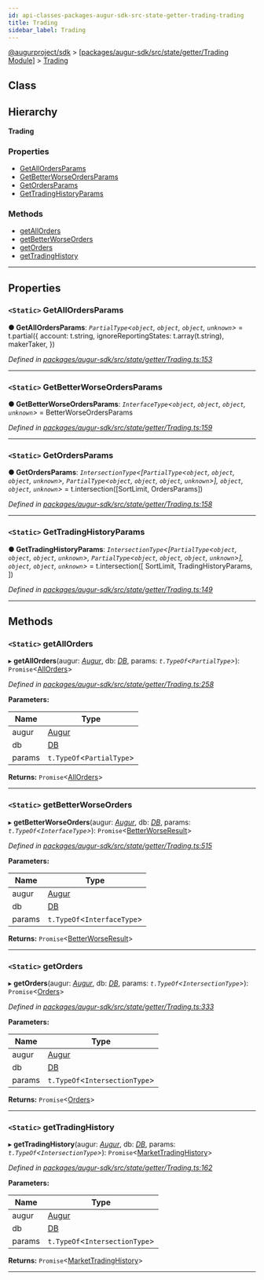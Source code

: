 ```yaml
---
id: api-classes-packages-augur-sdk-src-state-getter-trading-trading
title: Trading
sidebar_label: Trading
---
```


[@augurproject/sdk](api-readme.md) > [[packages/augur-sdk/src/state/getter/Trading Module]](api-modules-packages-augur-sdk-src-state-getter-trading-module.md) > [Trading](api-classes-packages-augur-sdk-src-state-getter-trading-trading.md)

## Class

## Hierarchy

**Trading**

### Properties

* [GetAllOrdersParams](api-classes-packages-augur-sdk-src-state-getter-trading-trading.md#getallordersparams)
* [GetBetterWorseOrdersParams](api-classes-packages-augur-sdk-src-state-getter-trading-trading.md#getbetterworseordersparams)
* [GetOrdersParams](api-classes-packages-augur-sdk-src-state-getter-trading-trading.md#getordersparams)
* [GetTradingHistoryParams](api-classes-packages-augur-sdk-src-state-getter-trading-trading.md#gettradinghistoryparams)

### Methods

* [getAllOrders](api-classes-packages-augur-sdk-src-state-getter-trading-trading.md#getallorders)
* [getBetterWorseOrders](api-classes-packages-augur-sdk-src-state-getter-trading-trading.md#getbetterworseorders)
* [getOrders](api-classes-packages-augur-sdk-src-state-getter-trading-trading.md#getorders)
* [getTradingHistory](api-classes-packages-augur-sdk-src-state-getter-trading-trading.md#gettradinghistory)

---

## Properties

<a id="getallordersparams"></a>

### `<Static>` GetAllOrdersParams

**● GetAllOrdersParams**: *`PartialType`<`object`, `object`, `object`, `unknown`>* =  t.partial({
    account: t.string,
    ignoreReportingStates: t.array(t.string),
    makerTaker,
  })

*Defined in [packages/augur-sdk/src/state/getter/Trading.ts:153](https://github.com/AugurProject/augur/blob/bae2172ca0/packages/augur-sdk/src/state/getter/Trading.ts#L153)*

___
<a id="getbetterworseordersparams"></a>

### `<Static>` GetBetterWorseOrdersParams

**● GetBetterWorseOrdersParams**: *`InterfaceType`<`object`, `object`, `object`, `unknown`>* =  BetterWorseOrdersParams

*Defined in [packages/augur-sdk/src/state/getter/Trading.ts:159](https://github.com/AugurProject/augur/blob/bae2172ca0/packages/augur-sdk/src/state/getter/Trading.ts#L159)*

___
<a id="getordersparams"></a>

### `<Static>` GetOrdersParams

**● GetOrdersParams**: *`IntersectionType`<[`PartialType`<`object`, `object`, `object`, `unknown`>, `PartialType`<`object`, `object`, `object`, `unknown`>], `object`, `object`, `unknown`>* =  t.intersection([SortLimit, OrdersParams])

*Defined in [packages/augur-sdk/src/state/getter/Trading.ts:158](https://github.com/AugurProject/augur/blob/bae2172ca0/packages/augur-sdk/src/state/getter/Trading.ts#L158)*

___
<a id="gettradinghistoryparams"></a>

### `<Static>` GetTradingHistoryParams

**● GetTradingHistoryParams**: *`IntersectionType`<[`PartialType`<`object`, `object`, `object`, `unknown`>, `PartialType`<`object`, `object`, `object`, `unknown`>], `object`, `object`, `unknown`>* =  t.intersection([
    SortLimit,
    TradingHistoryParams,
  ])

*Defined in [packages/augur-sdk/src/state/getter/Trading.ts:149](https://github.com/AugurProject/augur/blob/bae2172ca0/packages/augur-sdk/src/state/getter/Trading.ts#L149)*

___

## Methods

<a id="getallorders"></a>

### `<Static>` getAllOrders

▸ **getAllOrders**(augur: *[Augur](api-classes-packages-augur-sdk-src-augur-augur.md)*, db: *[DB](api-classes-packages-augur-sdk-src-state-db-db-db.md)*, params: *`t.TypeOf`<`PartialType`>*): `Promise`<[AllOrders](api-interfaces-packages-augur-sdk-src-state-getter-trading-allorders.md)>

*Defined in [packages/augur-sdk/src/state/getter/Trading.ts:258](https://github.com/AugurProject/augur/blob/bae2172ca0/packages/augur-sdk/src/state/getter/Trading.ts#L258)*

**Parameters:**

| Name | Type |
| ------ | ------ |
| augur | [Augur](api-classes-packages-augur-sdk-src-augur-augur.md) |
| db | [DB](api-classes-packages-augur-sdk-src-state-db-db-db.md) |
| params | `t.TypeOf`<`PartialType`> |

**Returns:** `Promise`<[AllOrders](api-interfaces-packages-augur-sdk-src-state-getter-trading-allorders.md)>

___
<a id="getbetterworseorders"></a>

### `<Static>` getBetterWorseOrders

▸ **getBetterWorseOrders**(augur: *[Augur](api-classes-packages-augur-sdk-src-augur-augur.md)*, db: *[DB](api-classes-packages-augur-sdk-src-state-db-db-db.md)*, params: *`t.TypeOf`<`InterfaceType`>*): `Promise`<[BetterWorseResult](api-interfaces-packages-augur-sdk-src-state-getter-trading-betterworseresult.md)>

*Defined in [packages/augur-sdk/src/state/getter/Trading.ts:515](https://github.com/AugurProject/augur/blob/bae2172ca0/packages/augur-sdk/src/state/getter/Trading.ts#L515)*

**Parameters:**

| Name | Type |
| ------ | ------ |
| augur | [Augur](api-classes-packages-augur-sdk-src-augur-augur.md) |
| db | [DB](api-classes-packages-augur-sdk-src-state-db-db-db.md) |
| params | `t.TypeOf`<`InterfaceType`> |

**Returns:** `Promise`<[BetterWorseResult](api-interfaces-packages-augur-sdk-src-state-getter-trading-betterworseresult.md)>

___
<a id="getorders"></a>

### `<Static>` getOrders

▸ **getOrders**(augur: *[Augur](api-classes-packages-augur-sdk-src-augur-augur.md)*, db: *[DB](api-classes-packages-augur-sdk-src-state-db-db-db.md)*, params: *`t.TypeOf`<`IntersectionType`>*): `Promise`<[Orders](api-interfaces-packages-augur-sdk-src-state-getter-trading-orders.md)>

*Defined in [packages/augur-sdk/src/state/getter/Trading.ts:333](https://github.com/AugurProject/augur/blob/bae2172ca0/packages/augur-sdk/src/state/getter/Trading.ts#L333)*

**Parameters:**

| Name | Type |
| ------ | ------ |
| augur | [Augur](api-classes-packages-augur-sdk-src-augur-augur.md) |
| db | [DB](api-classes-packages-augur-sdk-src-state-db-db-db.md) |
| params | `t.TypeOf`<`IntersectionType`> |

**Returns:** `Promise`<[Orders](api-interfaces-packages-augur-sdk-src-state-getter-trading-orders.md)>

___
<a id="gettradinghistory"></a>

### `<Static>` getTradingHistory

▸ **getTradingHistory**(augur: *[Augur](api-classes-packages-augur-sdk-src-augur-augur.md)*, db: *[DB](api-classes-packages-augur-sdk-src-state-db-db-db.md)*, params: *`t.TypeOf`<`IntersectionType`>*): `Promise`<[MarketTradingHistory](api-interfaces-packages-augur-sdk-src-state-getter-trading-markettradinghistory.md)>

*Defined in [packages/augur-sdk/src/state/getter/Trading.ts:162](https://github.com/AugurProject/augur/blob/bae2172ca0/packages/augur-sdk/src/state/getter/Trading.ts#L162)*

**Parameters:**

| Name | Type |
| ------ | ------ |
| augur | [Augur](api-classes-packages-augur-sdk-src-augur-augur.md) |
| db | [DB](api-classes-packages-augur-sdk-src-state-db-db-db.md) |
| params | `t.TypeOf`<`IntersectionType`> |

**Returns:** `Promise`<[MarketTradingHistory](api-interfaces-packages-augur-sdk-src-state-getter-trading-markettradinghistory.md)>

___

